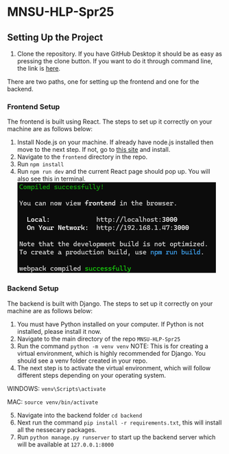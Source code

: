 # MNSU-HLP-Spr25

## Setting Up the Project

1. Clone the repository. If you have GitHub Desktop it should be as easy as pressing the clone button. If you want to do it through command line, the link is [here](https://github.com/MNSU-HLP-Project/MNSU-HLP-Spr25).

There are two paths, one for setting up the frontend and one for the backend.

### Frontend Setup

The frontend is built using React. The steps to set up it correctly on your machine are as follows below:

1. Install Node.js on your machine. If already have node.js installed then move to the next step. If not, go to [this site](https://nodejs.org/en) and install.
2. Navigate to the ```frontend``` directory in the repo.
3. Run ```npm install```
4. Run ```npm run dev``` and the current React page should pop up. You will also see this in terminal.
![alt text](images/image.png)

### Backend Setup

The backend is built with Django. The steps to set up it correctly on your machine are as follows below:

1. You must have Python installed on your computer. If Python is not installed, please install it now.
2. Navigate to the main directory of the repo ```MNSU-HLP-Spr25```
3. Run the command ```python -m venv venv``` NOTE: This is for creating a virtual environment, which is highly recommended for Django. You should see a venv folder created in your repo.
4. The next step is to activate the virtual environment, which will follow different steps depending on your operating system.

WINDOWS: ```venv\Scripts\activate```

MAC: ```source venv/bin/activate```


5. Navigate into the backend folder ```cd backend```
6. Next run the command ```pip install -r requirements.txt```, this will install all the nessecary packages.
7. Run ```python manage.py runserver``` to start up the backend server which will be available at ```127.0.0.1:8000```